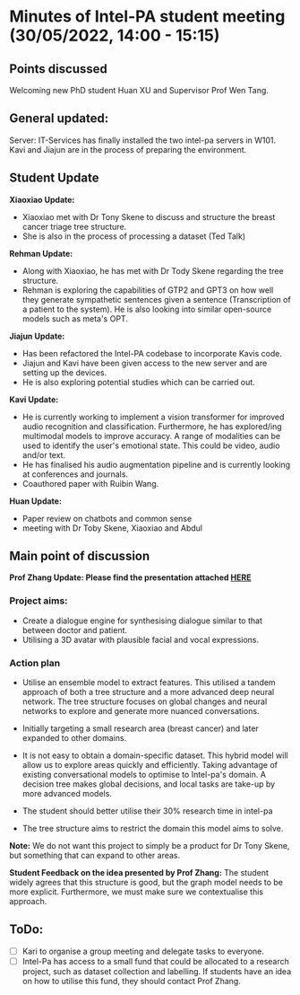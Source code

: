 # Minutes of Intel-PA student meeting (30/05/2022, 14:00 - 15:15)

## Points discussed

Welcoming new PhD student Huan XU and Supervisor Prof Wen Tang.

## General updated:

Server: IT-Services has finally installed the two intel-pa servers in W101. Kavi and Jiajun are in the process of preparing the environment.

## Student Update

**Xiaoxiao Update:**

- Xiaoxiao met with Dr Tony Skene to discuss and structure the breast cancer triage tree structure.
- She is also in the process of processing a dataset (Ted Talk)

**Rehman Update:**

- Along with Xiaoxiao, he has met with Dr Tody Skene regarding the tree structure.
- Rehman is exploring the capabilities of GTP2 and GPT3 on how well they generate sympathetic sentences given a sentence (Transcription of a patient to the system). He is also looking into similar open-source models such as meta's OPT.

**Jiajun Update:**

- Has been refactored the Intel-PA codebase to incorporate Kavis code.
- Jiajun and Kavi have been given access to the new server and are setting up the devices.
- He is also exploring potential studies which can be carried out.

**Kavi Update:**

- He is currently working to implement a vision transformer for improved audio recognition and classification. Furthermore, he has explored/ing multimodal models to improve accuracy. A range of modalities can be used to identify the user's emotional state. This could be video, audio and/or text.
- He has finalised his audio augmentation pipeline and is currently looking at conferences and journals.
- Coauthored paper with Ruibin Wang.

**Huan Update:**

- Paper review on chatbots and common sense
- meeting with Dr Toby Skene, Xiaoxiao and Abdul

## Main point of discussion

**Prof Zhang Update: Please find the presentation attached [HERE](https://github.com/Intel-PA/Intel-PA.github.io/blob/jekyll-site/minutes/Intel-PA_discussion_paper.pdf)**

### Project aims:

- Create a dialogue engine for synthesising dialogue similar to that between doctor and patient.
- Utilising a 3D avatar with plausible facial and vocal expressions.

### Action plan

- Utilise an ensemble model to extract features. This utilised a tandem approach of both a tree structure and a more advanced deep neural network. The tree structure focuses on global changes and neural networks to explore and generate more nuanced conversations.
- Initially targeting a small research area (breast cancer) and later expanded to other domains.
- It is not easy to obtain a domain-specific dataset. This hybrid model will allow us to explore areas quickly and efficiently. Taking advantage of existing conversational models to optimise to Intel-pa's domain. A decision tree makes global decisions, and local tasks are take-up by more advanced models.

- The student should better utilise their 30% research time in intel-pa
- The tree structure aims to restrict the domain this model aims to solve.

**Note:** We do not want this project to simply be a product for Dr Tony Skene, but something that can expand to other areas.

**Student Feedback on the idea presented by Prof Zhang:**
The student widely agrees that this structure is good, but the graph model needs to be more explicit. Furthermore, we must make sure we contextualise this approach.

## ToDo:

- [ ] Kari to organise a group meeting and delegate tasks to everyone.
- [ ] Intel-Pa has access to a small fund that could be allocated to a research project, such as dataset collection and labelling. If students have an idea on how to utilise this fund, they should contact Prof Zhang.